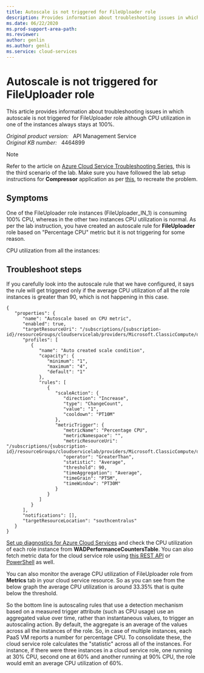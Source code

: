 ```yaml
---
title: Autoscale is not triggered for FileUploader role
description: Provides information about troubleshooting issues in which autoscale is not triggered for FileUploader role although CPU utilization in one of the instances always stays at 100%.
ms.date: 06/22/2020
ms.prod-support-area-path: 
ms.reviewer: 
author: genlin
ms.author: genli
ms.service: cloud-services
---
```

# Autoscale is not triggered for FileUploader role

This article provides information about troubleshooting issues in which autoscale is not triggered for FileUploader role although CPU utilization in one of the instances always stays at 100%.

_Original product version:_ &nbsp; API Management Service  
_Original KB number:_ &nbsp; 4464899

> [!NOTE]
> Refer to the article on [Azure Cloud Service Troubleshooting Series](https://support.microsoft.com/help/4466645), this is the third scenario of the lab. Make sure you have followed the lab setup instructions for **Compressor** application as per [this](https://github.com/prchanda/compressor), to recreate the problem.

## Symptoms

One of the FileUploader role instances (FileUploader_IN_1) is consuming 100% CPU, whereas in the other two instances CPU utilization is normal. As per the lab instruction, you have created an autoscale rule for **FileUploader** role based on "Percentage CPU" metric but it is not triggering for some reason.

CPU utilization from all the instances:

## Troubleshoot steps

If you carefully look into the autoscale rule that we have configured, it says the rule will get triggered only if the average CPU utilization of all the role instances is greater than 90, which is not happening in this case.

```
{
   "properties": {
      "name": "Autoscale based on CPU metric",
      "enabled": true,
      "targetResourceUri": "/subscriptions/{subscription-id}/resourceGroups/cloudservicelab/providers/Microsoft.ClassicCompute/domainNames/cloudservicelabs/slots/Production/roles/FileUploader",
      "profiles": [
         {
            "name": "Auto created scale condition",
            "capacity": {
               "minimum": "1",
               "maximum": "4",
               "default": "1"
            },
            "rules": [
               {
                  "scaleAction": {
                     "direction": "Increase",
                     "type": "ChangeCount",
                     "value": "1",
                     "cooldown": "PT10M"
                  },
                  "metricTrigger": {
                     "metricName": "Percentage CPU",
                     "metricNamespace": "",
                     "metricResourceUri": "/subscriptions/{subscription-id}/resourceGroups/cloudservicelab/providers/Microsoft.ClassicCompute/domainNames/cloudservicelabs/slots/Production/roles/FileUploader",
                     "operator": "GreaterThan",
                     "statistic": "Average",
                     "threshold": 90,
                     "timeAggregation": "Average",
                     "timeGrain": "PT5M",
                     "timeWindow": "PT30M"
                  }
               }
            ]
         }
      ],
      "notifications": [],
      "targetResourceLocation": "southcentralus"
   }
}
```

[Set up diagnostics for Azure Cloud Services](/azure/vs-azure-tools-diagnostics-for-cloud-services-and-virtual-machines) and check the CPU utilization of each role instance from **WADPerformanceCountersTable**. You can also fetch metric data for the cloud service role using [this REST API](/rest/api/monitor/metrics/list) or [PowerShell](https://gallery.technet.microsoft.com/How-to-use-PowerShell-to-bc7aab03) as well.

You can also monitor the average CPU utilization of FileUploader role from **Metrics** tab in your cloud service resource. So as you can see from the below graph the average CPU utilization is around 33.35% that is quite below the threshold.

So the bottom line is autoscaling rules that use a detection mechanism based on a measured trigger attribute (such as CPU usage) use an aggregated value over time, rather than instantaneous values, to trigger an autoscaling action. By default, the aggregate is an average of the values across all the instances of the role. So, in case of multiple instances, each PaaS VM reports a number for percentage CPU. To consolidate these, the cloud service role calculates the "statistic" across all of the instances. For instance, if there were three instances in a cloud service role, one running at 30% CPU, second one at 60% and another running at 90% CPU, the role would emit an average CPU utilization of 60%.
